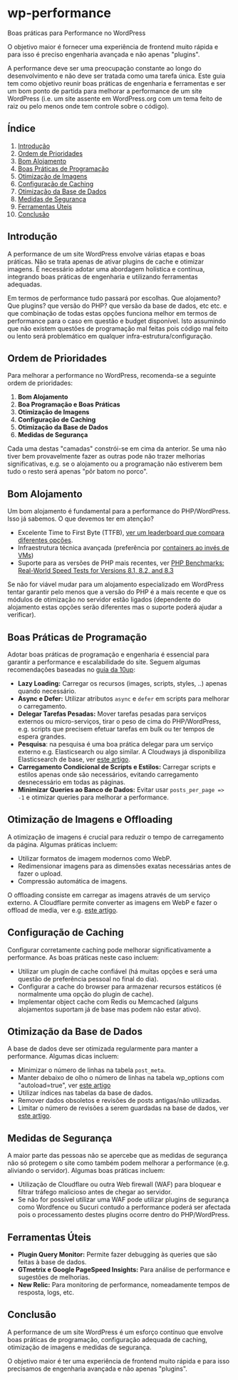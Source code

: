 # wp-performance
Boas práticas para Performance no WordPress

O objetivo maior é fornecer uma experiência de frontend muito rápida e para isso é preciso engenharia avançada e não apenas "plugins".

A performance deve ser uma preocupação constante ao longo do desenvolvimento e não deve ser tratada como uma tarefa única. Este guia tem como objetivo reunir boas práticas de engenharia e ferramentas e ser um bom ponto de partida para melhorar a performance de um site WordPress (i.e. um site assente em WordPress.org com um tema feito de raiz ou pelo menos onde tem controle sobre o código).

## Índice
1. [Introdução](#introdução)
2. [Ordem de Prioridades](#ordem-de-prioridades)
3. [Bom Alojamento](#bom-alojamento)
4. [Boas Práticas de Programação](#boas-práticas-de-programação)
5. [Otimização de Imagens](#otimização-de-imagens)
6. [Configuração de Caching](#configuração-de-caching)
7. [Otimização da Base de Dados](#otimização-da-base-de-dados)
8. [Medidas de Segurança](#medidas-de-segurança)
9. [Ferramentas Úteis](#ferramentas-úteis)
10. [Conclusão](#conclusão)

## Introdução

A performance de um site WordPress envolve várias etapas e boas práticas. Não se trata apenas de ativar plugins de cache e otimizar imagens. É necessário adotar uma abordagem holística e contínua, integrando boas práticas de engenharia e utilizando ferramentas adequadas.

Em termos de performance tudo passará por escolhas. Que alojamento? Que plugins? que versão do PHP? que versão da base de dados, etc etc. e que combinação de todas estas opções funciona melhor em termos de performance para o caso em questão e budget disponível. Isto assumindo que não existem questões de programação mal feitas pois código mal feito ou lento será problemático em qualquer infra-estrutura/configuração.

## Ordem de Prioridades

Para melhorar a performance no WordPress, recomenda-se a seguinte ordem de prioridades:

1. **Bom Alojamento**
2. **Boa Programação e Boas Práticas**
3. **Otimização de Imagens**
4. **Configuração de Caching**
5. **Otimização da Base de Dados**
6. **Medidas de Segurança**

Cada uma destas "camadas" constrói-se em cima da anterior. Se uma não tiver bem provavelmente fazer as outras pode não trazer melhorias significativas, e.g. se o alojamento ou a programação não estiverem bem tudo o resto será apenas "pôr batom no porco".

## Bom Alojamento

Um bom alojamento é fundamental para a performance do PHP/WordPress. Isso já sabemos. O que devemos ter em atenção?

- Excelente Time to First Byte (TTFB), [ver um leaderboard que compara diferentes opções](https://ismyhostfastyet.com/).
- Infraestrutura técnica avançada (preferência por [containers ao invés de VMs](https://pantheon.io/blog/why-we-built-pantheon-containers-instead-virtual-machines))
- Suporte para as versões de PHP mais recentes, ver [PHP Benchmarks: Real-World Speed Tests for Versions 8.1, 8.2, and 8.3](https://kinsta.com/blog/php-benchmarks/) 

Se não for viável mudar para um alojamento especializado em WordPress tentar garantir pelo menos que a versão do PHP é a mais recente e que os módulos de otimização no servidor estão ligados (dependente do alojamento estas opções serão diferentes mas o suporte poderá ajudar a verificar).

## Boas Práticas de Programação

Adotar boas práticas de programação e engenharia é essencial para garantir a performance e escalabilidade do site. Seguem algumas recomendações baseadas no [guia da 10up](https://10up.github.io/Engineering-Best-Practices/php/):

- **Lazy Loading:** Carregar os recursos (images, scripts, styles, ..) apenas quando necessário.
- **Async e Defer:** Utilizar atributos `async` e `defer` em scripts para melhorar o carregamento.
- **Delegar Tarefas Pesadas:** Mover tarefas pesadas para serviços externos ou micro-serviços, tirar o peso de cima do PHP/WordPress, e.g. scripts que precisem efetuar tarefas em bulk ou ter tempos de espera grandes. 
- **Pesquisa**: na pesquisa é uma boa prática delegar para um serviço externo e.g. Elasticsearch ou algo similar. A Cloudways já disponibiliza Elasticsearch de base, ver [este artigo](https://support.cloudways.com/en/articles/5120760-how-to-configure-elasticsearch-on-cloudways).
- **Carregamento Condicional de Scripts e Estilos:** Carregar scripts e estilos apenas onde são necessários, evitando carregamento desnecessário em todas as páginas.
- **Minimizar Queries ao Banco de Dados:** Evitar usar `posts_per_page => -1` e otimizar queries para melhorar a performance.

## Otimização de Imagens e Offloading

A otimização de imagens é crucial para reduzir o tempo de carregamento da página. Algumas práticas incluem:

- Utilizar formatos de imagem modernos como WebP.
- Redimensionar imagens para as dimensões exatas necessárias antes de fazer o upload.
- Compressão automática de imagens.

O offloading consiste em carregar as imagens através de um serviço externo. A Cloudflare permite converter as imagens em WebP e fazer o offload de media, ver e.g. [este artigo](https://themedev.net/blog/how-to-offload-wp-media-to-cloudflare-r2/).

## Configuração de Caching

Configurar corretamente caching pode melhorar significativamente a performance. As boas práticas neste caso incluem:

- Utilizar um plugin de cache confiável (há muitas opções e será uma questão de preferência pessoal no final do dia).
- Configurar a cache do browser para armazenar recursos estáticos (é normalmente uma opção do plugin de cache).
- Implementar object cache com Redis ou Memcached (alguns alojamentos suportam já de base mas podem não estar ativo).

## Otimização da Base de Dados

A base de dados deve ser otimizada regularmente para manter a performance. Algumas dicas incluem:

- Minimizar o número de linhas na tabela `post_meta`.
- Manter debaixo de olho o número de linhas na tabela wp_options com "autoload=true", ver [este artigo](https://docs.pantheon.io/optimize-wp-options-table-autoloaded-data)
- Utilizar índices nas tabelas da base de dados.
- Remover dados obsoletos e revisões de posts antigas/não utilizadas.
- Limitar o número de revisões a serem guardadas na base de dados, ver [este artigo](https://wordpress.org/documentation/article/revisions/).

## Medidas de Segurança

A maior parte das pessoas não se apercebe que as medidas de segurança não só protegem o site como também podem melhorar a performance (e.g. aliviando o servidor). Algumas boas práticas incluem:

- Utilização de Cloudflare ou outra Web firewall (WAF) para bloquear e filtrar tráfego malicioso antes de chegar ao servidor.
- Se não for possível utilizar uma WAF pode utilizar plugins de segurança como Wordfence ou Sucuri contudo a performance poderá ser afectada pois o processamento destes plugins ocorre dentro do PHP/WordPress.

## Ferramentas Úteis

- **Plugin Query Monitor:** Permite fazer debugging às queries que são feitas à base de dados.
- **GTmetrix e Google PageSpeed Insights:** Para análise de performance e sugestões de melhorias.
- **New Relic:** Para monitoring de performance, nomeadamente tempos de resposta, logs, etc. 

## Conclusão

A performance de um site WordPress é um esforço contínuo que envolve boas práticas de programação, configuração adequada de caching, otimização de imagens e medidas de segurança. 

O objetivo maior é ter uma experiência de frontend muito rápida e para isso precisamos de engenharia avançada e não apenas "plugins".









